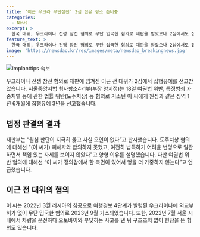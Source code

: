 ```yaml
---
title: ‘이근 우크라 무단참전’ 2심 집유 항소 준비중
categories:
  - News
excerpt: >
  한국 대위, 우크라이나 전쟁 참전 혐의로 무단 입국한 혐의로 재판을 받았으나 2심에서도 집행유예를 선고받았다. 재판부는 여권법 위반 혐의에 대해 정의감을 보였기에 형을 가중하지 않는다고 밝혔지만, 도주치상 혐의에 대해선 피해자와의 합의 부재와 변명의 부족을 지적하며 징역 1년 6개월 집행유예 3년을 선고했다. 이 씨는 2022년 우크라이나에 무단으로 입국하고 차량사고를 낸 혐의로 기소되었다.
feature_text: >
  한국 대위, 우크라이나 전쟁 참전 혐의로 무단 입국한 혐의로 재판을 받았으나 2심에서도 집행유예를 선고받았다. 재판부는 여권법 위반 혐의에 대해 정의감을 보였기에 형을 가중하지 않는다고 밝혔지만, 도주치상 혐의에 대해선 피해자와의 합의 부재와 변명의 부족을 지적하며 징역 1년 6개월 집행유예 3년을 선고했다. 이 씨는 2022년 우크라이나에 무단으로 입국하고 차량사고를 낸 혐의로 기소되었다.
image: 'https://newsdao.kr/res/images/meta/newsdao_breakingnews.jpg'
---
```


<p><img src="https://newsdao.kr/res/images/meta/newsdao_breakingnews.jpg" alt="implanttips 속보" /></p>

<p data-ke-size="size16">우크라이나 전쟁 참전 혐의로 재판에 넘겨진 이근 전 대위가 2심에서 집행유예를 선고받았습니다. 서울중앙지법 형사항소4-1부(부장 양지정)는 18일 여권법 위반, 특정범죄 가중처벌 등에 관한 법률 위반(도주치상) 등 혐의로 기소된 이 씨에게 원심과 같은 징역 1년 6개월에 집행유예 3년을 선고했습니다.</p>

<h2 data-ke-size="size26">법정 판결의 결과</h2>

<p data-ke-size="size16">재판부는 “원심 판단이 지극히 옳고 사실 오인이 없다”고 판시했습니다. 도주치상 혐의에 대해선 "(이 씨가) 피해자와 합의하지 못했고, 여전히 납득하기 어려운 변명으로 일관하면서 책임 있는 자세를 보이지 않았다"고 양형 이유를 설명했습니다. 다만 여권법 위반 혐의에 대해선 “이 씨가 정의감에서 한 측면이 있어서 형을 더 가중하지 않는다”고 언급했습니다.</p>

<h2 data-ke-size="size26">이근 전 대위의 혐의</h2>

<p data-ke-size="size16">이 씨는 2022년 3월 러시아의 침공으로 여행경보 4단계가 발령된 우크라이나에 외교부 허가 없이 무단 입국한 혐의로 2023년 9월 기소되었습니다. 또한, 2022년 7월 서울 시내에서 차량을 운전하다 오토바이와 부딪히는 사고를 낸 뒤 구조조치 없이 현장을 뜬 혐의도 있습니다.</p>

